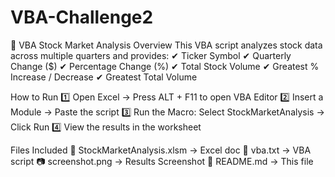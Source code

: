 # VBA-Challenge2
📌 VBA Stock Market Analysis
Overview
This VBA script analyzes stock data across multiple quarters and provides:
✔ Ticker Symbol
✔ Quarterly Change ($)
✔ Percentage Change (%)
✔ Total Stock Volume
✔ Greatest % Increase / Decrease
✔ Greatest Total Volume

How to Run
1️⃣ Open Excel → Press ALT + F11 to open VBA Editor
2️⃣ Insert a Module → Paste the script
3️⃣ Run the Macro: Select StockMarketAnalysis → Click Run
4️⃣ View the results in the worksheet

Files Included
📄 StockMarketAnalysis.xlsm → Excel doc
📄 vba.txt → VBA script
📷 screenshot.png → Results Screenshot
📄 README.md → This file

